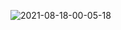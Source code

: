 ![2021-08-18-00-05-18](https://user-images.githubusercontent.com/53031659/129918975-9311d2a7-4013-453a-9ce5-e67e558b03ee.gif)
